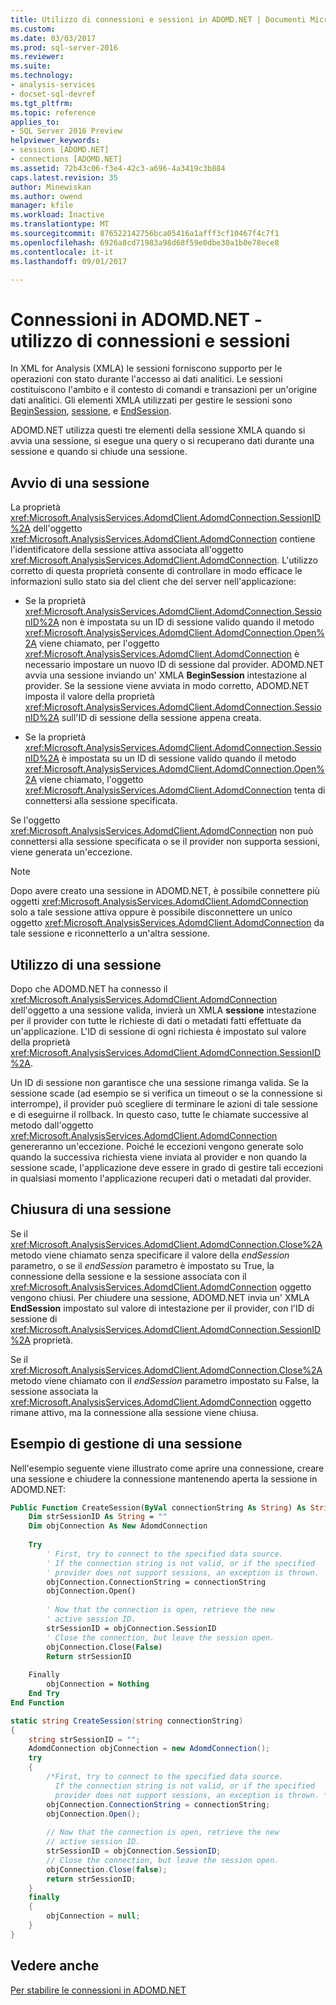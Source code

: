```yaml
---
title: Utilizzo di connessioni e sessioni in ADOMD.NET | Documenti Microsoft
ms.custom: 
ms.date: 03/03/2017
ms.prod: sql-server-2016
ms.reviewer: 
ms.suite: 
ms.technology:
- analysis-services
- docset-sql-devref
ms.tgt_pltfrm: 
ms.topic: reference
applies_to:
- SQL Server 2016 Preview
helpviewer_keywords:
- sessions [ADOMD.NET]
- connections [ADOMD.NET]
ms.assetid: 72b43c06-f3e4-42c3-a696-4a3419c3b884
caps.latest.revision: 35
author: Minewiskan
ms.author: owend
manager: kfile
ms.workload: Inactive
ms.translationtype: MT
ms.sourcegitcommit: 876522142756bca05416a1afff3cf10467f4c7f1
ms.openlocfilehash: 6926a8cd71983a98d68f59e0dbe30a1b0e78ece8
ms.contentlocale: it-it
ms.lasthandoff: 09/01/2017

---
```

# <a name="connections-in-adomdnet---working-with-connections-and-sessions"></a>Connessioni in ADOMD.NET - utilizzo di connessioni e sessioni
  In XML for Analysis (XMLA) le sessioni forniscono supporto per le operazioni con stato durante l'accesso ai dati analitici. Le sessioni costituiscono l'ambito e il contesto di comandi e transazioni per un'origine dati analitici. Gli elementi XMLA utilizzati per gestire le sessioni sono [BeginSession](../../analysis-services/xmla/xml-elements-headers/beginsession-element-xmla.md), [sessione](../../analysis-services/xmla/xml-elements-headers/session-element-xmla.md), e [EndSession](../../analysis-services/xmla/xml-elements-headers/endsession-element-xmla.md).  
  
 ADOMD.NET utilizza questi tre elementi della sessione XMLA quando si avvia una sessione, si esegue una query o si recuperano dati durante una sessione e quando si chiude una sessione.  
  
## <a name="starting-a-session"></a>Avvio di una sessione  
 La proprietà <xref:Microsoft.AnalysisServices.AdomdClient.AdomdConnection.SessionID%2A> dell'oggetto <xref:Microsoft.AnalysisServices.AdomdClient.AdomdConnection> contiene l'identificatore della sessione attiva associata all'oggetto <xref:Microsoft.AnalysisServices.AdomdClient.AdomdConnection>. L'utilizzo corretto di questa proprietà consente di controllare in modo efficace le informazioni sullo stato sia del client che del server nell'applicazione:  
  
-   Se la proprietà <xref:Microsoft.AnalysisServices.AdomdClient.AdomdConnection.SessionID%2A> non è impostata su un ID di sessione valido quando il metodo <xref:Microsoft.AnalysisServices.AdomdClient.AdomdConnection.Open%2A> viene chiamato, per l'oggetto <xref:Microsoft.AnalysisServices.AdomdClient.AdomdConnection> è necessario impostare un nuovo ID di sessione dal provider. ADOMD.NET avvia una sessione inviando un' XMLA **BeginSession** intestazione al provider. Se la sessione viene avviata in modo corretto, ADOMD.NET imposta il valore della proprietà <xref:Microsoft.AnalysisServices.AdomdClient.AdomdConnection.SessionID%2A> sull'ID di sessione della sessione appena creata.  
  
-   Se la proprietà <xref:Microsoft.AnalysisServices.AdomdClient.AdomdConnection.SessionID%2A> è impostata su un ID di sessione valido quando il metodo <xref:Microsoft.AnalysisServices.AdomdClient.AdomdConnection.Open%2A> viene chiamato, l'oggetto <xref:Microsoft.AnalysisServices.AdomdClient.AdomdConnection> tenta di connettersi alla sessione specificata.  
  
 Se l'oggetto <xref:Microsoft.AnalysisServices.AdomdClient.AdomdConnection> non può connettersi alla sessione specificata o se il provider non supporta sessioni, viene generata un'eccezione.  
  
> [!NOTE]  
>  Dopo avere creato una sessione in ADOMD.NET, è possibile connettere più oggetti <xref:Microsoft.AnalysisServices.AdomdClient.AdomdConnection> solo a tale sessione attiva oppure è possibile disconnettere un unico oggetto <xref:Microsoft.AnalysisServices.AdomdClient.AdomdConnection> da tale sessione e riconnetterlo a un'altra sessione.  
  
## <a name="working-in-a-session"></a>Utilizzo di una sessione  
 Dopo che ADOMD.NET ha connesso il <xref:Microsoft.AnalysisServices.AdomdClient.AdomdConnection> dell'oggetto a una sessione valida, invierà un XMLA **sessione** intestazione per il provider con tutte le richieste di dati o metadati fatti effettuate da un'applicazione. L'ID di sessione di ogni richiesta è impostato sul valore della proprietà <xref:Microsoft.AnalysisServices.AdomdClient.AdomdConnection.SessionID%2A>.  
  
 Un ID di sessione non garantisce che una sessione rimanga valida. Se la sessione scade (ad esempio se si verifica un timeout o se la connessione si interrompe), il provider può scegliere di terminare le azioni di tale sessione e di eseguirne il rollback. In questo caso, tutte le chiamate successive al metodo dall'oggetto <xref:Microsoft.AnalysisServices.AdomdClient.AdomdConnection> genereranno un'eccezione. Poiché le eccezioni vengono generate solo quando la successiva richiesta viene inviata al provider e non quando la sessione scade, l'applicazione deve essere in grado di gestire tali eccezioni in qualsiasi momento l'applicazione recuperi dati o metadati dal provider.  
  
## <a name="closing-a-session"></a>Chiusura di una sessione  
 Se il <xref:Microsoft.AnalysisServices.AdomdClient.AdomdConnection.Close%2A> metodo viene chiamato senza specificare il valore della *endSession* parametro, o se il *endSession* parametro è impostato su True, la connessione della sessione e la sessione associata con il <xref:Microsoft.AnalysisServices.AdomdClient.AdomdConnection> oggetto vengono chiusi. Per chiudere una sessione, ADOMD.NET invia un' XMLA **EndSession** impostato sul valore di intestazione per il provider, con l'ID di sessione di <xref:Microsoft.AnalysisServices.AdomdClient.AdomdConnection.SessionID%2A> proprietà.  
  
 Se il <xref:Microsoft.AnalysisServices.AdomdClient.AdomdConnection.Close%2A> metodo viene chiamato con il *endSession* parametro impostato su False, la sessione associata la <xref:Microsoft.AnalysisServices.AdomdClient.AdomdConnection> oggetto rimane attivo, ma la connessione alla sessione viene chiusa.  
  
## <a name="example-of-managing-a-session"></a>Esempio di gestione di una sessione  
 Nell'esempio seguente viene illustrato come aprire una connessione, creare una sessione e chiudere la connessione mantenendo aperta la sessione in ADOMD.NET:  
  
```vb  
Public Function CreateSession(ByVal connectionString As String) As String  
    Dim strSessionID As String = ""  
    Dim objConnection As New AdomdConnection  
  
    Try  
        ' First, try to connect to the specified data source.  
        ' If the connection string is not valid, or if the specified  
        ' provider does not support sessions, an exception is thrown.  
        objConnection.ConnectionString = connectionString  
        objConnection.Open()  
  
        ' Now that the connection is open, retrieve the new  
        ' active session ID.  
        strSessionID = objConnection.SessionID  
        ' Close the connection, but leave the session open.  
        objConnection.Close(False)  
        Return strSessionID  
  
    Finally  
        objConnection = Nothing  
    End Try  
End Function  
```  
  
```csharp  
static string CreateSession(string connectionString)  
{  
    string strSessionID = "";  
    AdomdConnection objConnection = new AdomdConnection();  
    try  
    {  
        /*First, try to connect to the specified data source.  
          If the connection string is not valid, or if the specified  
          provider does not support sessions, an exception is thrown. */  
        objConnection.ConnectionString = connectionString;  
        objConnection.Open();  
  
        // Now that the connection is open, retrieve the new  
        // active session ID.  
        strSessionID = objConnection.SessionID;  
        // Close the connection, but leave the session open.  
        objConnection.Close(false);  
        return strSessionID;  
    }  
    finally  
    {  
        objConnection = null;  
    }  
}  
```  
  
## <a name="see-also"></a>Vedere anche  
 [Per stabilire le connessioni in ADOMD.NET](../../analysis-services/multidimensional-models-adomd-net-client/connections-in-adomd-net.md)  
  
  

